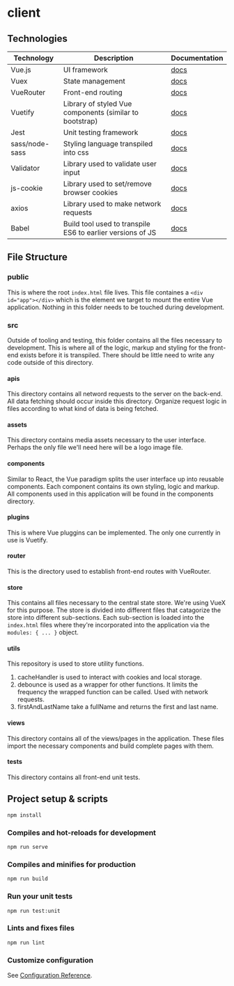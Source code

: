 # client

## Technologies
| Technology | Description | Documentation |
|------------|-------------|---------------|
| Vue.js     | UI framework | [docs](https://vuejs.org/v2/guide/) |
| Vuex       | State management | [docs](https://vuex.vuejs.org/) |
| VueRouter  | Front-end routing | [docs](https://router.vuejs.org/guide/#html) |
| Vuetify    | Library of styled Vue components (similar to bootstrap) | [docs](https://vuetifyjs.com/en/components/api-explorer) |
| Jest       | Unit testing framework | [docs](https://jestjs.io/docs/en/getting-started.html) |
| sass/node-sass | Styling language transpiled into css | [docs](https://sass-lang.com/documentation) |
| Validator  | Library used to validate user input | [docs](https://www.npmjs.com/package/validator) |
| js-cookie  | Library used to set/remove browser cookies | [docs](https://www.npmjs.com/package/js-cookie) |
| axios | Library used to make network requests | [docs](https://www.npmjs.com/package/axios) |
| Babel | Build tool used to transpile ES6 to earlier versions of JS | [docs](https://babeljs.io/docs/en/) |

## File Structure

### public
This is where the root ```index.html``` file lives.  This file containes a ```<div id="app"></div>``` which is the element we target to mount the entire Vue application.  Nothing in this folder needs to be touched during development.

### src
Outside of tooling and testing, this folder contains all the files necessary to development.  This is where all of the logic, markup and styling for the front-end exists before it is transpiled.  There should be little need to write any code outside of this directory. 

#### apis
This directory contains all netword requests to the server on the back-end.  All data fetching should occur inside this directory.  Organize request logic in files according to what kind of data is being fetched.

#### assets
This directory contains media assets necessary to the user interface.  Perhaps the only file we'll need here will be a logo image file.

#### components
Similar to React, the Vue paradigm splits the user interface up into reusable components.  Each component contains its own styling, logic and markup.  All components used in this application will be found in the components directory.

#### plugins
This is where Vue pluggins can be implemented.  The only one currently in use is Vuetify.

#### router
This is the directory used to establish front-end routes with VueRouter.

#### store
This contains all files necessary to the central state store.  We're using VueX for this purpose.  The store is divided into different files that catagorize the store into different sub-sections.  Each sub-section is loaded into the ```index.html``` files where they're incorporated into the application via the ```modules: { ... }``` object.

#### utils
This repository is used to store utility functions.
1. cacheHandler is used to interact with cookies and local storage.
2. debounce is used as a wrapper for other functions.  It limits the frequency the wrapped function can be called.  Used with network requests.
3. firstAndLastName take a fullName and returns the first and last name.

#### views
This directory contains all of the views/pages in the application.  These files import the necessary components and build complete pages with them. 

#### tests
This directory contains all front-end unit tests.

## Project setup & scripts
```
npm install
```

### Compiles and hot-reloads for development
```
npm run serve
```

### Compiles and minifies for production
```
npm run build
```

### Run your unit tests
```
npm run test:unit
```

### Lints and fixes files
```
npm run lint
```

### Customize configuration
See [Configuration Reference](https://cli.vuejs.org/config/).
